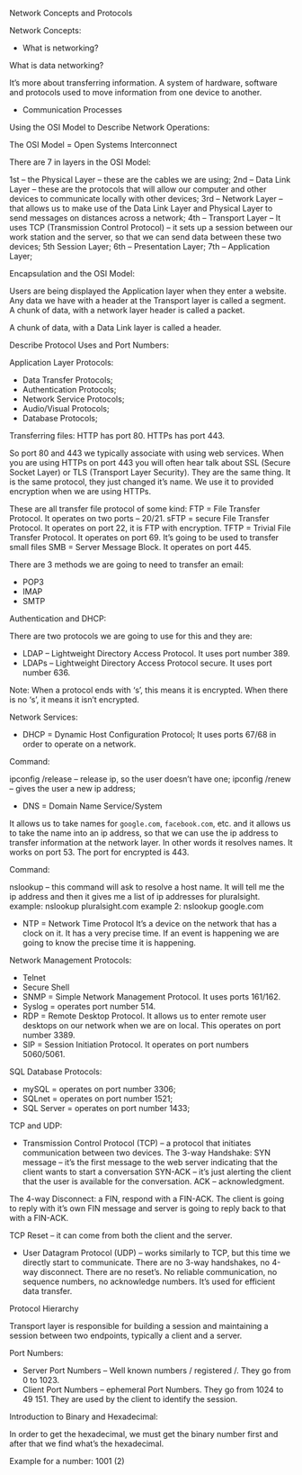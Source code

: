 Network Concepts and Protocols


Network Concepts:

- What is networking?

What is data networking?

It’s more about transferring information. A system of hardware, software and protocols used to move information from one device to another.


- Communication Processes


Using the OSI Model to Describe Network Operations:

The OSI Model = Open Systems Interconnect

There are 7 in layers in the OSI Model:


1st – the Physical Layer – these are the cables we are using;
2nd – Data Link Layer – these are the protocols that will allow our computer and other devices to communicate locally with other devices;
3rd – Network Layer – that allows us to make use of the Data Link Layer and Physical Layer to send messages on distances across a network;
4th – Transport Layer – It uses TCP (Transmission Control Protocol)  – it sets up a session between our work station and the server, so that we can send data between these two devices;
5th Session Layer;
6th – Presentation Layer; 
7th – Application Layer;

Encapsulation and the OSI Model:

Users are being displayed the Application layer when they enter a website.
Any data we have with a header at the Transport layer is called a segment.
A chunk of data, with a network layer header is called a packet.

A chunk of data, with a Data Link layer is called a header.


Describe Protocol Uses and Port Numbers:

Application Layer Protocols:
- Data Transfer Protocols;
- Authentication Protocols;
- Network Service Protocols;
- Audio/Visual Protocols;
- Database Protocols;

Transferring files:
HTTP has port 80.
HTTPs has port 443.

So port 80 and 443 we typically associate with using web services. When you are using HTTPs on port 443 you will often hear talk about SSL (Secure Socket Layer) or TLS (Transport Layer Security). They are the same thing. It is the same protocol, they just changed it’s name. We use it to provided encryption when we are using HTTPs.

These are all transfer file protocol of some kind:
FTP = File Transfer Protocol. It operates on two ports – 20/21. 
sFTP =  secure File Transfer Protocol. It operates on port 22, it is FTP with encryption.
TFTP = Trivial File Transfer Protocol.  It operates on port 69. It’s going to be used to transfer small files
SMB = Server Message Block. It operates on port 445.

There are 3 methods we are going to need to transfer an email:
- POP3
- IMAP
- SMTP

Authentication and DHCP:

There are two protocols we are going to use for this and they are:
- LDAP – Lightweight Directory Access Protocol. It uses port number 389.
- LDAPs – Lightweight Directory Access Protocol secure. It uses port number 636.

Note: When a protocol ends with ‘s’, this means it is encrypted. When there is no ‘s’, it means it isn’t encrypted. 

Network Services:
- DHCP = Dynamic Host Configuration Protocol; It uses ports 67/68 in order to operate on a network.

Command:

ipconfig /release – release ip, so the user doesn’t have one;
ipconfig /renew – gives the user a new ip address;


- DNS = Domain Name Service/System

It allows us to take names for `google.com`, `facebook.com`, etc. and it allows us to take the name into an ip address, so that we can use the ip address to transfer information at the network layer. In other words it resolves names. It works on port 53. The port for encrypted is 443.

Command:

nslookup – this command will ask to resolve a host name. It will tell me the ip address and then it gives me a list of ip addresses for pluralsight.
example: nslookup pluralsight.com
example 2: nslookup google.com


- NTP = Network Time Protocol
It’s a device on the network that has a clock on it. It has a very precise time. If an event is happening we are going to know the precise time it is happening.

Network Management Protocols:
- Telnet
- Secure Shell
- SNMP = Simple Network Management Protocol.  It uses ports 161/162.
- Syslog = operates port number 514.
- RDP = Remote Desktop Protocol. It allows us to enter remote user desktops on our network when we are on local. This operates on port number 3389.
- SIP = Session Initiation Protocol. It operates on port numbers 5060/5061.


SQL Database Protocols:
- mySQL = operates on port number 3306;
- SQLnet  = operates on port number 1521;
- SQL Server  = operates on port number 1433;

TCP and UDP:

- Transmission Control Protocol (TCP) – a protocol that initiates communication between two devices.
The 3-way Handshake:
SYN message – it’s the first message to the web server indicating that the client wants to start a conversation
SYN-ACK – it’s just alerting the client that the user is available for the conversation.
ACK – acknowledgment.

The 4-way Disconnect: a FIN, respond with a FIN-ACK. The client is going to reply with it’s own FIN message and server is going to reply back to that with a FIN-ACK.

TCP Reset – it can come from both the client and the server.


- User Datagram Protocol (UDP) – works similarly to TCP, but this time we directly start to communicate. There are no 3-way handshakes, no 4-way disconnect. There are no reset’s. No reliable communication, no sequence numbers, no acknowledge numbers. It’s used for efficient data transfer.

Protocol Hierarchy 

Transport layer is responsible for building a session and maintaining a session between two endpoints, typically a client and a server.

Port Numbers:
- Server Port Numbers – Well known numbers / registered /. They go from 0 to 1023.
- Client Port Numbers – ephemeral Port Numbers. They go from 1024 to 49 151. They are used by the client to identify the session.

Introduction to Binary and Hexadecimal:

In order to get the hexadecimal, we must get the binary number first and after that we find what’s the hexadecimal.

Example for a number: 1001 (2)